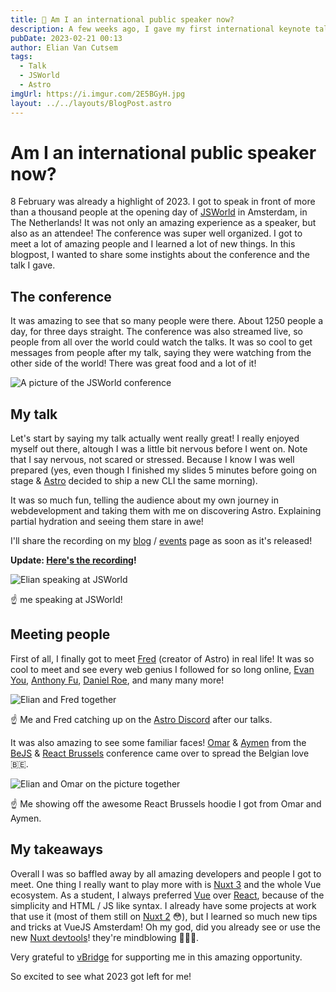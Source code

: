 ```yaml
---
title: 🎤 Am I an international public speaker now?
description: A few weeks ago, I gave my first international keynote talk at JSWorld in Amsterdam. In this blogpost, I wanted to share some insights about the conference and my talk.
pubDate: 2023-02-21 00:13
author: Elian Van Cutsem
tags:
  - Talk
  - JSWorld
  - Astro
imgUrl: https://i.imgur.com/2E5BGyH.jpg
layout: ../../layouts/BlogPost.astro
---
```


# Am I an international public speaker now?

8 February was already a highlight of 2023. I got to speak in front of more than a thousand people at the opening day of [JSWorld](https://www.jsworldconference.com) in Amsterdam, in The Netherlands! It was not only an amazing experience as a speaker, but also as an attendee! The conference was super well organized. I got to meet a lot of amazing people and I learned a lot of new things. In this blogpost, I wanted to share some instights about the conference and the talk I gave.

## The conference

It was amazing to see that so many people were there. About 1250 people a day, for three days straight. The conference was also streamed live, so people from all over the world could watch the talks. It was so cool to get messages from people after my talk, saying they were watching from the other side of the world! There was great food and a lot of it!

![A picture of the JSWorld conference](https://i.imgur.com/PS3jjX3.jpg)

## My talk

Let's start by saying my talk actually went really great! I really enjoyed myself out there, altough I was a little bit nervous before I went on. Note that I say nervous, not scared or stressed. Because I know I was well prepared (yes, even though I finished my slides 5 minutes before going on stage & [Astro](https://astro.build) decided to ship a new CLI the same morning).

It was so much fun, telling the audience about my own journey in webdevelopment and taking them with me on discovering Astro. Explaining partial hydration and seeing them stare in awe!

I'll share the recording on my [blog](https://www.elian.codes/blog/) / [events](https://www.elian.codes/events/) page as soon as it's released!

**Update: [Here's the recording](https://youtu.be/E93QhdxlKuo)!**

![Elian speaking at JSWorld](https://i.imgur.com/2E5BGyH.jpg)

☝️ me speaking at JSWorld!

## Meeting people

First of all, I finally got to meet [Fred](https://twitter.com/FredKSchott) (creator of Astro) in real life! It was so cool to meet and see every web genius I followed for so long online, [Evan You](https://twitter.com/youyuxi), [Anthony Fu](https://twitter.com/antfu7), [Daniel Roe](https://twitter.com/danielcroe), and many many more!

![Elian and Fred together](https://i.imgur.com/VFSZywS.jpg)

☝️ Me and Fred catching up on the [Astro Discord](https://astro.build/chat/) after our talks.

It was also amazing to see some familiar faces! [Omar](https://twitter.com/o_jilla) & [Aymen](https://twitter.com/Aymen_Ben_Amor) from the [BeJS](https://www.bejs.io/) & [React Brussels](https://www.react.brussels/) conference came over to spread the Belgian love 🇧🇪.

![Elian and Omar on the picture together](https://i.imgur.com/y8b5HMf.jpg)

☝️ Me showing off the awesome React Brussels hoodie I got from Omar and Aymen.

## My takeaways

Overall I was so baffled away by all amazing developers and people I got to meet. One thing I really want to play more with is [Nuxt 3](https://nuxt.com) and the whole Vue ecosystem. As a student, I always preferred [Vue](https://vuejs.org) over [React](https://reactjs.org/), because of the simplicity and HTML / JS like syntax. I already have some projects at work that use it (most of them still on [Nuxt 2](https://nuxt.org) 😳), but I learned so much new tips and tricks at VueJS Amsterdam! Oh my god, did you already see or use the new [Nuxt devtools](https://github.com/nuxt/devtools)! they're mindblowing 🤯🤯🤯.

Very grateful to [vBridge](https://www.vbridge.eu/) for supporting me in this amazing opportunity.

So excited to see what 2023 got left for me!
